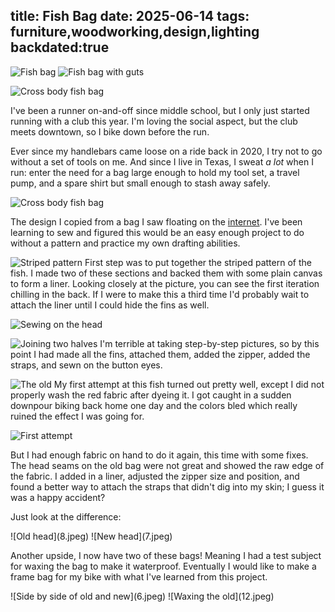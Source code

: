 title: Fish Bag
date: 2025-06-14
tags: furniture,woodworking,design,lighting
backdated:true
---
![Fish bag](3.jpeg)
![Fish bag with guts](4.jpeg)

![Cross body fish bag](1.jpeg)

I've been a runner on-and-off since middle school, but I only just started running with a club this year. I'm loving the social aspect, but the club meets downtown, so I bike down before the run. 

Ever since my handlebars came loose on a ride back in 2020, I try not to go without a set of tools on me. And since I live in Texas, I sweat *a lot* when I run: enter the need for a bag large enough to hold my tool set, a travel pump, and a spare shirt but small enough to stash away safely.

![Cross body fish bag](2.jpeg)

The design I copied from a bag I saw floating on the [internet](https://www.etsy.com/listing/1818293323/rainbow-trout-fish-crossbody-bag-sewing?gpla=1&gao=1&). I've been learning to sew and figured this would be an easy enough project to do without a pattern and practice my own drafting abilities.

![Striped pattern](9.jpeg)
First step was to put together the striped pattern of the fish. I made two of these sections and backed them with some plain canvas to form a liner. Looking closely at the picture, you can see the first iteration chilling in the back. If I were to make this a third time I'd probably wait to attach the liner until I could hide the fins as well.

![Sewing on the head](10.jpeg)

![Joining two halves](11.jpeg)
I'm terrible at taking step-by-step pictures, so by this point I had made all the fins, attached them, added the zipper, added the straps, and sewn on the button eyes.

![The old](13.jpeg)
My first attempt at this fish turned out pretty well, except I did not properly wash the red fabric after dyeing it. I got caught in a sudden downpour biking back home one day and the colors bled which really ruined the effect I was going for.

![First attempt](5.jpeg)

But I had enough fabric on hand to do it again, this time with some fixes. The head seams on the old bag were not great and showed the raw edge of the fabric. I added in a liner, adjusted the zipper size and position, and found a better way to attach the straps that didn't dig into my skin; I guess it was a happy accident?

Just look at the difference:

<section class="gallery" markdown="span">
    <div markdown>
        ![Old head](8.jpeg)
        ![New head](7.jpeg)
    </div>
</section>

Another upside, I now have two of these bags! Meaning I had a test subject for waxing the bag to make it waterproof. Eventually I would like to make a frame bag for my bike with what I've learned from this project.

<section class="gallery" markdown="span">
    <div markdown>
        ![Side by side of old and new](6.jpeg)
        ![Waxing the old](12.jpeg)
    </div>
</section>

